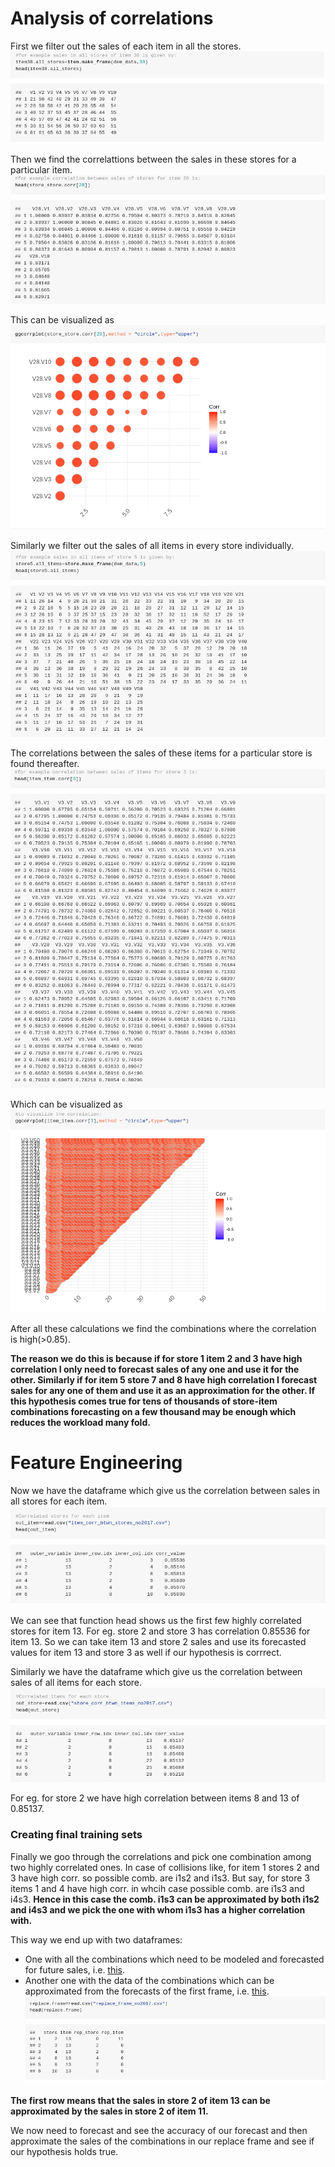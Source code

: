 # Analysis of correlations
First we filter out the sales of each item in all the stores.
 ![pic1](https://raw.githubusercontent.com/Aviator16/Store-Item-Demand-analysis/main/Images/1%20NB2.png)
 
 Then we find the correlattions between the sales in these stores for a particular item.
 ![pic2](https://raw.githubusercontent.com/Aviator16/Store-Item-Demand-analysis/main/Images/2%20NB2.png)
 
 This can be visualized as
 ![pic3](https://raw.githubusercontent.com/Aviator16/Store-Item-Demand-analysis/main/Images/3%20NB2.png)
 
 Similarly we filter out the sales of all items in every store individually.
 ![pic4](https://raw.githubusercontent.com/Aviator16/Store-Item-Demand-analysis/main/Images/4%20NB2.png)
 
 The correlations between the sales of these items for a particular store is found thereafter.
 ![pic5](https://raw.githubusercontent.com/Aviator16/Store-Item-Demand-analysis/main/Images/5%20NB2.png)
 
 Which can be visualized as
 ![pic6](https://raw.githubusercontent.com/Aviator16/Store-Item-Demand-analysis/main/Images/6%20NB2.png)
 
 After all these calculations we find the combinations where the correlation is high(>0.85).
 
 **The reason we do this is because if for store 1 item 2 and 3 have high correlation I only need to forecast sales of any one and use it for the other. Similarly if for item 5 store 7 and 8 have high correlation I forecast sales for any one of them and use it as an approximation for the other. If this hypothesis comes true for tens of thousands of store-item combinations forecasting on a few thousand may be enough which reduces the workload many fold.**

# Feature Engineering

Now we have the dataframe which give us the correlation between sales in all stores for each item.
![pic7](https://raw.githubusercontent.com/Aviator16/Store-Item-Demand-analysis/main/Images/1%20NB3.png)

We can see that function head shows us the first few highly correlated stores for item 13. For eg. store 2 and store 3 has correlation 0.85536 for item 13. So we can take item 13 and store 2 sales and use its forecasted values for item 13 and store 3 as well if our hypothesis is corrrect.

Similarly we have the dataframe which give us the correlation between sales of all items for each store.
![pic8](https://raw.githubusercontent.com/Aviator16/Store-Item-Demand-analysis/main/Images/2%20NB3.png)

For eg. for store 2 we have high correlation between items 8 and 13 of 0.85137.

### Creating final training sets ###
Finally we goo through the correlations and pick one combination among two highly correlated ones. In case of collisions like, for item 1 stores 2 and 3 have high corr. so possible comb. are i1s2 and i1s3. But say, for store 3 items 1 and 4 have high corr. in whcih case possible comb. are i1s3 and i4s3. **Hence in this case the comb. i1s3 can be approximated by both i1s2 and i4s3 and we pick the one with whom i1s3 has a higher correlation with.**

This way we end up with two dataframes:
* One with all the combinations which need to be modeled and forecasted for future sales, i.e. [this](https://raw.githubusercontent.com/Aviator16/Store-Item-Demand-analysis/main/Feature%20Engineering/final_dataset_no2017.csv).
* Another one with the data of the combinations which can be approximated from the forecasts of the first frame, i.e. [this](https://github.com/Aviator16/Store-Item-Demand-analysis/blob/main/Feature%20Engineering/replace_frame_no2017.csv).
![pic9](https://raw.githubusercontent.com/Aviator16/Store-Item-Demand-analysis/main/Images/3%20NB3.png)

**The first row means that the sales in store 2 of item 13 can be approximated by the sales in store 2 of item 11.**

We now need to forecast and see the accuracy of our forecast and then approximate the sales of the combinations in our replace frame and see if our hypothesis holds true.
